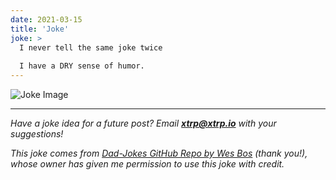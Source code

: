 ```yaml
---
date: 2021-03-15
title: 'Joke'
joke: >
  I never tell the same joke twice
  
  I have a DRY sense of humor.
---
```


![Joke Image](https://private.xtrp.io/projects/DailyDeveloperJokes/public_image_server/images/5e1258c78158d.png)

---
*Have a joke idea for a future post? Email **[xtrp@xtrp.io](mailto:xtrp@xtrp.io)** with your suggestions!*

*This joke comes from [Dad-Jokes GitHub Repo by Wes Bos](https://github.com/wesbos/dad-jokes) (thank you!), whose owner has given me permission to use this joke with credit.*

<!-- 
Joke text:
I never tell the same joke twice

I have a DRY sense of humor.
 -->

